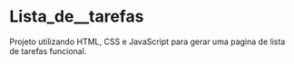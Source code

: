 # Lista_de__tarefas
Projeto utilizando HTML, CSS e JavaScript para gerar uma pagina de lista de tarefas funcional.
